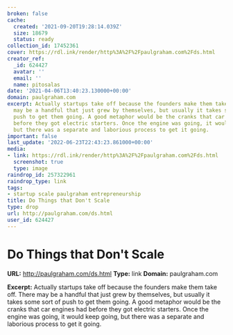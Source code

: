 ```yaml
---
broken: false
cache:
  created: '2021-09-20T19:28:14.039Z'
  size: 18679
  status: ready
collection_id: 17452361
cover: https://rdl.ink/render/http%3A%2F%2Fpaulgraham.com%2Fds.html
creator_ref:
  _id: 624427
  avatar: ''
  email: ''
  name: pitosalas
date: '2021-04-06T13:40:23.130000+00:00'
domain: paulgraham.com
excerpt: Actually startups take off because the founders make them take off. There
  may be a handful that just grew by themselves, but usually it takes some sort of
  push to get them going. A good metaphor would be the cranks that car engines had
  before they got electric starters. Once the engine was going, it would keep going,
  but there was a separate and laborious process to get it going.
important: false
last_update: '2022-06-23T22:43:23.861000+00:00'
media:
- link: https://rdl.ink/render/http%3A%2F%2Fpaulgraham.com%2Fds.html
  screenshot: true
  type: image
raindrop_id: 257322961
raindrop_type: link
tags:
- startup scale paulgraham entrepreneurship
title: Do Things that Don't Scale
type: drop
url: http://paulgraham.com/ds.html
user_id: 624427
---
```


# Do Things that Don't Scale

**URL:** http://paulgraham.com/ds.html
**Type:** link
**Domain:** paulgraham.com

**Excerpt:** Actually startups take off because the founders make them take off. There may be a handful that just grew by themselves, but usually it takes some sort of push to get them going. A good metaphor would be the cranks that car engines had before they got electric starters. Once the engine was going, it would keep going, but there was a separate and laborious process to get it going.
